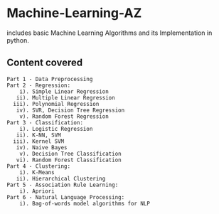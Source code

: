 # Machine-Learning-AZ
includes basic Machine Learning Algorithms and its Implementation in python.

## Content covered
    Part 1 - Data Preprocessing
    Part 2 - Regression:
        i). Simple Linear Regression
       ii). Multiple Linear Regression
      iii). Polynomial Regression
       iv). SVR, Decision Tree Regression
        v). Random Forest Regression
    Part 3 - Classification:
        i). Logistic Regression
       ii). K-NN, SVM
      iii). Kernel SVM
       iv). Naive Bayes
        v). Decision Tree Classification
       vi). Random Forest Classification
    Part 4 - Clustering:
        i). K-Means
       ii). Hierarchical Clustering
    Part 5 - Association Rule Learning:
        i). Apriori
    Part 6 - Natural Language Processing:
        i). Bag-of-words model algorithms for NLP


